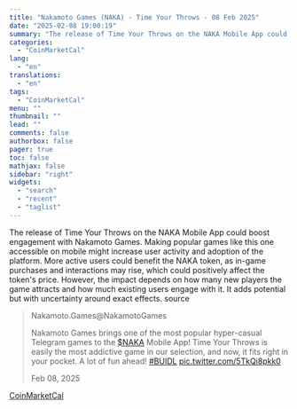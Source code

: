 ```yaml
---
title: "Nakamoto Games (NAKA) - Time Your Throws - 08 Feb 2025"
date: "2025-02-08 19:00:19"
summary: "The release of Time Your Throws on the NAKA Mobile App could boost engagement with Nakamoto Games. Making popular games like this one accessible on mobile might increase user activity and adoption of the platform. More active users could benefit the NAKA token, as in-game purchases and interactions may rise,..."
categories:
  - "CoinMarketCal"
lang:
  - "en"
translations:
  - "en"
tags:
  - "CoinMarketCal"
menu: ""
thumbnail: ""
lead: ""
comments: false
authorbox: false
pager: true
toc: false
mathjax: false
sidebar: "right"
widgets:
  - "search"
  - "recent"
  - "taglist"
---
```


The release of Time Your Throws on the NAKA Mobile App could boost engagement with Nakamoto Games. Making popular games like this one accessible on mobile might increase user activity and adoption of the platform. More active users could benefit the NAKA token, as in-game purchases and interactions may rise, which could positively affect the token's price. However, the impact depends on how many new players the game attracts and how much existing users engage with it. It adds potential but with uncertainty around exact effects. source

> Nakamoto.Games@NakamotoGames
> 
> Nakamoto Games brings one of the most popular hyper-casual Telegram games to the [$NAKA](https://twitter.com/search?q=%24NAKA&src=ctag&ref_src=twsrc%5Etfw) Mobile App! Time Your Throws is easily the most addictive game in our selection, and now, it fits right in your pocket. A lot of fun ahead! [#BUIDL](https://twitter.com/hashtag/BUIDL?src=hash&ref_src=twsrc%5Etfw) [pic.twitter.com/5TkQi8pkk0](https://t.co/5TkQi8pkk0)
> 
> Feb 08, 2025

[CoinMarketCal](https://www.tradingview.com/news/coinmarketcal:239a3ec50094b:0-nakamoto-games-naka-time-your-throws-08-feb-2025/)
